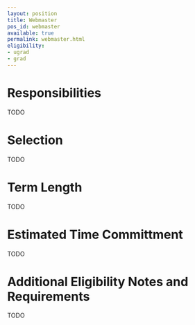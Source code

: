 ```yaml
---
layout: position
title: Webmaster
pos_id: webmaster
available: true
permalink: webmaster.html
eligibility:
- ugrad
- grad
---
```


# Responsibilities
TODO

# Selection
TODO

# Term Length
TODO

# Estimated Time Committment
TODO

# Additional Eligibility Notes and Requirements
TODO

